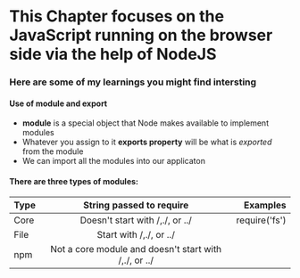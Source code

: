 # This Chapter focuses on the JavaScript running on the browser side via the help of NodeJS

### Here are some of my learnings you might find intersting

#### Use of module and export

- **module** is a special object that Node makes available to implement modules
- Whatever you assign to it **exports property** will be what is *exported* from the module
- We can import all the modules into our applicaton

#### There are three types of modules:

| Type | String passed to require | Examples |
|------|:------------------------:|---------:|
| Core | Doesn't start with /,./, or ../| require('fs')|
| File | Start with /,./, or ../  ||
| npm  | Not a core module and doesn't start with /,./, or ../||